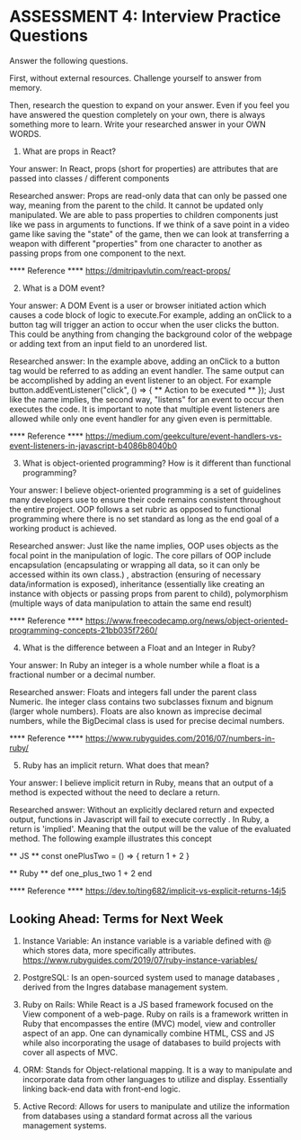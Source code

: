 # ASSESSMENT 4: Interview Practice Questions
Answer the following questions.

First, without external resources. Challenge yourself to answer from memory.

Then, research the question to expand on your answer. Even if you feel you have answered the question completely on your own, there is always something more to learn. Write your researched answer in your OWN WORDS.  

1. What are props in React?
                          
  Your answer:
  In React, props (short for properties) are attributes that are passed into classes / different components

  Researched answer:
  Props are read-only data that can only be passed one way, meaning from the parent to the child. It cannot be updated only manipulated. We are able to
  pass properties to children components just like we pass in arguments to functions. If we think of a save point in a video game like saving the "state"
  of the game, then we can look at transferring a weapon with different "properties" from one character to another as passing props from one component to the next.

****  Reference ****
https://dmitripavlutin.com/react-props/


2. What is a DOM event?

  Your answer: 
  A DOM Event is a user or browser initiated action which causes a code block of logic to execute.For example, adding an onClick to a button tag will
  trigger an action to occur when the user clicks the button. This could be anything from changing the background color of the webpage or adding 
  text from an input field to an unordered list.

  Researched answer:
  In the example above, adding an onClick to a button tag would be referred to as adding an event handler. The same output can be accomplished by adding 
  an event listener to an object. For example 
  button.addEventListener("click", () => {
  ** Action to be executed **
  });
  Just like the name implies, the second way, "listens" for an event to occur then executes the code. It is important to note that multiple event listeners
  are allowed while only one event handler for any given even is permittable.

****  Reference ****
https://medium.com/geekculture/event-handlers-vs-event-listeners-in-javascript-b4086b8040b0


3. What is object-oriented programming? How is it different than functional programming?

  Your answer:
  I believe object-oriented programming is a set of guidelines many developers use to ensure their code remains consistent
  throughout the entire project. OOP follows a set rubric as opposed to functional programming where there is no set standard
  as long as the end goal of a working product is achieved.

  Researched answer:
  Just like the name implies, OOP uses objects as the focal point in the manipulation of logic. The core pillars of OOP include 
  encapsulation (encapsulating or wrapping all data, so it can only be accessed within its own class.) , abstraction (ensuring of necessary data/information is exposed), inheritance (essentially like creating an instance with objects 
  or passing props from parent to child), polymorphism (multiple ways of data manipulation to attain the same end result)

****  Reference ****
https://www.freecodecamp.org/news/object-oriented-programming-concepts-21bb035f7260/

4. What is the difference between a Float and an Integer in Ruby?

  Your answer:
  In Ruby an integer is a whole number while a float is a fractional number or a decimal number. 

  Researched answer:
  Floats and integers fall under the parent class Numeric. Ihe integer class contains two subclasses fixnum and bignum (larger whole numbers).
  Floats are also known as imprecise decimal numbers, while the BigDecimal class is used for precise decimal numbers.

****  Reference ****
https://www.rubyguides.com/2016/07/numbers-in-ruby/

5. Ruby has an implicit return. What does that mean?

  Your answer:
  I believe implicit return in Ruby, means that an output of a method is expected without the need to declare a return. 

  Researched answer:
  Without an explicitly declared return and expected output, functions in Javascript will fail to execute correctly . In Ruby, 
  a return is 'implied'. Meaning that the output will be the value of the evaluated method. The following example illustrates this concept
  
** JS **
const onePlusTwo = () => {
  return  1 + 2
}

** Ruby **
def one_plus_two
1 + 2
end


****  Reference ****
https://dev.to/ting682/implicit-vs-explicit-returns-14j5


## Looking Ahead: Terms for Next Week

1. Instance Variable: 
   An instance variable is a variable defined with @ which stores data, more specifically attributes.
   https://www.rubyguides.com/2019/07/ruby-instance-variables/

2. PostgreSQL:
   Is an open-sourced system used to manage databases , derived from the Ingres database management system.
   
3. Ruby on Rails:
  While React is a JS based framework focused on the View component of a web-page. Ruby on rails is a framework
   written in Ruby that encompasses the entire (MVC) model, view and controller aspect of an app. One can dynamically combine HTML, CSS and 
   JS while also incorporating the usage of databases to build projects with cover all aspects of MVC.

4. ORM:
   Stands for Object-relational mapping. It is a way to manipulate and incorporate data from other languages to  utilize 
   and display. Essentially linking back-end data with front-end logic.

5. Active Record:
   Allows for users to manipulate and utilize the information from databases using a standard format across 
   all the various management systems.
